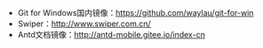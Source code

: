 - Git for Windows国内镜像：https://github.com/waylau/git-for-win
- Swiper：http://www.swiper.com.cn/
- Antd文档镜像：http://antd-mobile.gitee.io/index-cn